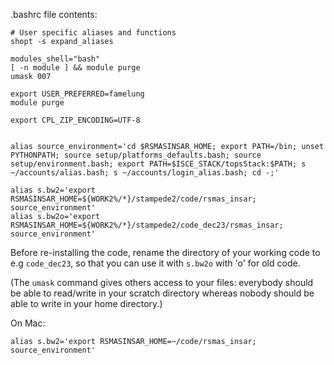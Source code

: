.bashrc file contents:

```
# User specific aliases and functions
shopt -s expand_aliases

modules_shell="bash"
[ -n module ] && module purge
umask 007

export USER_PREFERRED=famelung
module purge

export CPL_ZIP_ENCODING=UTF-8


alias source_environment='cd $RSMASINSAR_HOME; export PATH=/bin; unset PYTHONPATH; source setup/platforms_defaults.bash; source setup/environment.bash; export PATH=$ISCE_STACK/topsStack:$PATH; s ~/accounts/alias.bash; s ~/accounts/login_alias.bash; cd -;'

alias s.bw2='export RSMASINSAR_HOME=${WORK2%/*}/stampede2/code/rsmas_insar; source_environment'
alias s.bw2o='export RSMASINSAR_HOME=${WORK2%/*}/stampede2/code_dec23/rsmas_insar; source_environment'

```
Before re-installing the code, rename the directory of your working code to e.g `code_dec23`, so that you can use it with `s.bw2o` with 'o' for old code.


(The `umask` command gives others access to your files: everybody should be able to read/write in your scratch directory whereas nobody should be able to write in your home directory.) 

On Mac:
```
alias s.bw2='export RSMASINSAR_HOME=~/code/rsmas_insar; source_environment'
```

